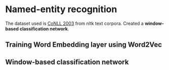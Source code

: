 # Named-entity recognition

The dataset used is [CoNLL 2003](https://www.clips.uantwerpen.be/conll2003/ner/) from nltk text corpora. Created a **window-based classification network**.

## Training Word Embedding layer using Word2Vec


## Window-based classification network